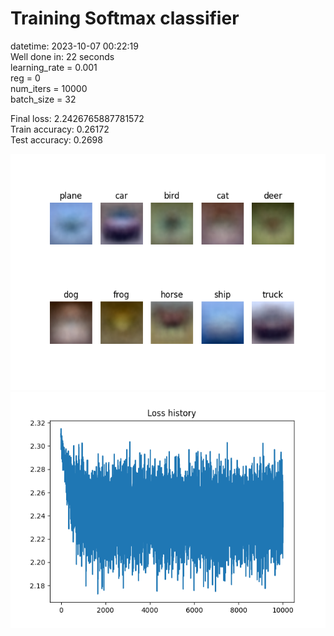 # Training Softmax classifier  
datetime: 2023-10-07 00:22:19  
Well done in: 22 seconds  
learning_rate = 0.001  
reg = 0  
num_iters = 10000  
batch_size = 32  

Final loss: 2.2426765887781572   
Train accuracy: 0.26172   
Test accuracy: 0.2698  
    
<img src="weights.png">  
<br>
<img src="loss.png">
